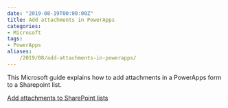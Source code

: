 ```yaml
---
date: "2019-08-19T00:00:00Z"
title: Add attachments in PowerApps
categories:
- Microsoft
tags:
- PowerApps
aliases:
    /2019/08/add-attachments-in-powerapps/
---
```


This Microsoft guide explains how to add attachments in a PowerApps form to a Sharepoint list.


[Add attachments to SharePoint lists](https://powerapps.microsoft.com/en-us/blog/add-attachments-to-sharepoint-lists/)